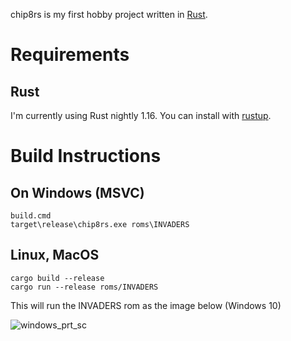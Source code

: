 chip8rs is my first hobby project written in [Rust](https://www.rust-lang.org).

# Requirements

## Rust

I'm currently using Rust nightly 1.16. You can install with [rustup](https://www.rustup.rs/).

# Build Instructions

## On Windows (MSVC)

```
build.cmd
target\release\chip8rs.exe roms\INVADERS
```

## Linux, MacOS

```
cargo build --release
cargo run --release roms/INVADERS
```

This will run the INVADERS rom as the image below (Windows 10)

![windows_prt_sc](https://photos-6.dropbox.com/t/2/AAAccGGzQ-NuFv_D79VlnJJ9XUpssfza8r84AHt7a0_99A/12/51598192/png/32x32/3/1505253600/0/2/windows_prt_sc.png/EIL03CcYmCcgAigC/ug_x7Ke08alhAFCt5epX1H6cqWK-vFnzgKH6y-P_zGU?dl=0&size=800x600&size_mode=3)

